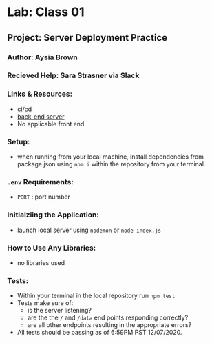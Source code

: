 # Lab: Class 01
## Project: Server Deployment Practice
### Author: Aysia Brown
### Recieved Help: Sara Strasner via Slack

### Links & Resources:
- [ci/cd](https://github.com/aysiabrown-401d39-advanced-javascript/server-deployment-practice/actions)
- [back-end server](https://aysiabrown-server-deploy-prod.herokuapp.com/)
- No applicable front end 

### Setup:
- when running from your local machine, install dependencies from package.json using `npm i` within the repository from your terminal. 

### `.env` Requirements:
- `PORT` : port number 

### Initialziing the Application: 
- launch local server using `nodemon` or `node index.js`

### How to Use Any Libraries:
- no libraries used

### Tests:
- Within your terminal in the local repository run `npm test`
- Tests make sure of:
    - is the server listening?
    - are the the `/` and `/data` end points responding correctly?
    - are all other endpoints resulting in the appropriate errors?
- All tests should be passing as of 6:59PM PST 12/07/2020. 
